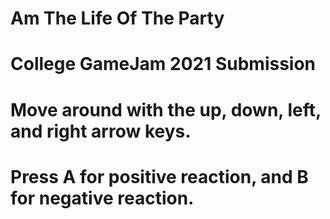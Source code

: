# Am The Life Of The Party
# College GameJam 2021 Submission
# Move around with the up, down, left, and right arrow keys.
# Press A for positive reaction, and B for negative reaction.
